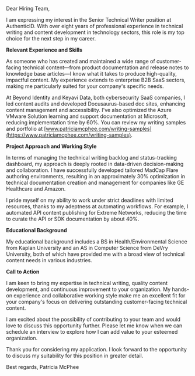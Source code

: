 Dear Hiring Team,

I am expressing my interest in the Senior Technical Writer position at AuthenticID. With over eight years of professional experience in technical writing and content development in technology sectors, this role is my top choice for the next step in my career.

**Relevant Experience and Skills**

As someone who has created and maintained a wide range of customer-facing technical content—from product documentation and release notes to knowledge base articles—I know what it takes to produce high-quality, impactful content. My experience extends to enterprise B2B SaaS sectors, making me particularly suited for your company's specific needs.

At Beyond Identity and Keyavi Data, both cybersecurity SaaS companies, I led content audits and developed Docusaurus-based doc sites, enhancing content management and accessibility. I've also optimized the Azure VMware Solution learning and support documentation at Microsoft, reducing implementation time by 60%. You can review my writing samples and portfolio at [www.patriciamcphee.com/writing-samples](https://www.patriciamcphee.com/writing-samples).

**Project Approach and Working Style**

In terms of managing the technical writing backlog and status-tracking dashboard, my approach is deeply rooted in data-driven decision-making and collaboration. I have successfully developed tailored MadCap Flare authoring environments, resulting in an approximately 30% optimization in technical documentation creation and management for companies like GE Healthcare and Amazon.

I pride myself on my ability to work under strict deadlines with limited resources, thanks to my adeptness at automating workflows. For example, I automated API content publishing for Extreme Networks, reducing the time to curate the API or SDK documentation by about 40%.

**Educational Background**

My educational background includes a BS in Health/Environmental Science from Kaplan University and an AS in Computer Science from DeVry University, both of which have provided me with a broad view of technical content needs in various industries.

**Call to Action**

I am keen to bring my expertise in technical writing, quality content development, and continuous improvement to your organization. My hands-on experience and collaborative working style make me an excellent fit for your company's focus on delivering outstanding customer-facing technical content.

I am excited about the possibility of contributing to your team and would love to discuss this opportunity further. Please let me know when we can schedule an interview to explore how I can add value to your esteemed organization.

Thank you for considering my application. I look forward to the opportunity to discuss my suitability for this position in greater detail.

Best regards,
Patricia McPhee